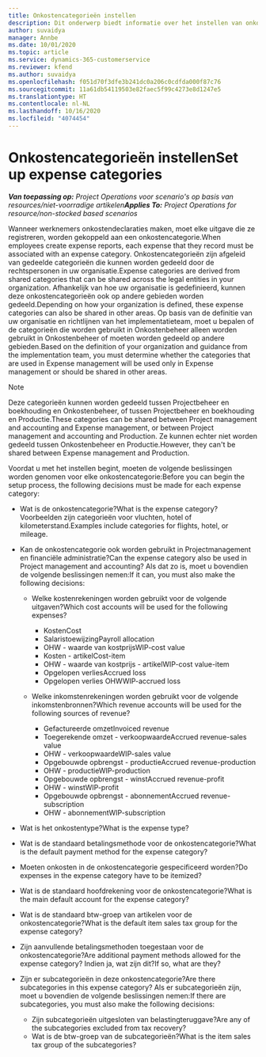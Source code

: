 ```yaml
---
title: Onkostencategorieën instellen
description: Dit onderwerp biedt informatie over het instellen van onkostencategorieën en gedeelde categorieën voor onkostendeclaraties.
author: suvaidya
manager: Annbe
ms.date: 10/01/2020
ms.topic: article
ms.service: dynamics-365-customerservice
ms.reviewer: kfend
ms.author: suvaidya
ms.openlocfilehash: f051d70f3dfe3b241dc0a206c0cdfda000f87c76
ms.sourcegitcommit: 11a61db54119503e82faec5f99c4273e8d1247e5
ms.translationtype: HT
ms.contentlocale: nl-NL
ms.lasthandoff: 10/16/2020
ms.locfileid: "4074454"
---
```

# <a name="set-up-expense-categories"></a><span data-ttu-id="bc94a-103">Onkostencategorieën instellen</span><span class="sxs-lookup"><span data-stu-id="bc94a-103">Set up expense categories</span></span>

<span data-ttu-id="bc94a-104">_**Van toepassing op:** Project Operations voor scenario's op basis van resources/niet-voorradige artikelen_</span><span class="sxs-lookup"><span data-stu-id="bc94a-104">_**Applies To:** Project Operations for resource/non-stocked based scenarios_</span></span>

<span data-ttu-id="bc94a-105">Wanneer werknemers onkostendeclaraties maken, moet elke uitgave die ze registreren, worden gekoppeld aan een onkostencategorie.</span><span class="sxs-lookup"><span data-stu-id="bc94a-105">When employees create expense reports, each expense that they record must be associated with an expense category.</span></span> <span data-ttu-id="bc94a-106">Onkostencategorieën zijn afgeleid van gedeelde categorieën die kunnen worden gedeeld door de rechtspersonen in uw organisatie.</span><span class="sxs-lookup"><span data-stu-id="bc94a-106">Expense categories are derived from shared categories that can be shared across the legal entities in your organization.</span></span> <span data-ttu-id="bc94a-107">Afhankelijk van hoe uw organisatie is gedefinieerd, kunnen deze onkostencategorieën ook op andere gebieden worden gedeeld.</span><span class="sxs-lookup"><span data-stu-id="bc94a-107">Depending on how your organization is defined, these expense categories can also be shared in other areas.</span></span> <span data-ttu-id="bc94a-108">Op basis van de definitie van uw organisatie en richtlijnen van het implementatieteam, moet u bepalen of de categorieën die worden gebruikt in Onkostenbeheer alleen worden gebruikt in Onkostenbeheer of moeten worden gedeeld op andere gebieden.</span><span class="sxs-lookup"><span data-stu-id="bc94a-108">Based on the definition of your organization and guidance from the implementation team, you must determine whether the categories that are used in Expense management will be used only in Expense management or should be shared in other areas.</span></span>

> [!NOTE]
> <span data-ttu-id="bc94a-109">Deze categorieën kunnen worden gedeeld tussen Projectbeheer en boekhouding en Onkostenbeheer, of tussen Projectbeheer en boekhouding en Productie.</span><span class="sxs-lookup"><span data-stu-id="bc94a-109">These categories can be shared between Project management and accounting and Expense management, or between Project management and accounting and Production.</span></span> <span data-ttu-id="bc94a-110">Ze kunnen echter niet worden gedeeld tussen Onkostenbeheer en Productie.</span><span class="sxs-lookup"><span data-stu-id="bc94a-110">However, they can't be shared between Expense management and Production.</span></span>

<span data-ttu-id="bc94a-111">Voordat u met het instellen begint, moeten de volgende beslissingen worden genomen voor elke onkostencategorie:</span><span class="sxs-lookup"><span data-stu-id="bc94a-111">Before you can begin the setup process, the following decisions must be made for each expense category:</span></span>

- <span data-ttu-id="bc94a-112">Wat is de onkostencategorie?</span><span class="sxs-lookup"><span data-stu-id="bc94a-112">What is the expense category?</span></span> <span data-ttu-id="bc94a-113">Voorbeelden zijn categorieën voor vluchten, hotel of kilometerstand.</span><span class="sxs-lookup"><span data-stu-id="bc94a-113">Examples include categories for flights, hotel, or mileage.</span></span>
- <span data-ttu-id="bc94a-114">Kan de onkostencategorie ook worden gebruikt in Projectmanagement en financiële administratie?</span><span class="sxs-lookup"><span data-stu-id="bc94a-114">Can the expense category also be used in Project management and accounting?</span></span> <span data-ttu-id="bc94a-115">Als dat zo is, moet u bovendien de volgende beslissingen nemen:</span><span class="sxs-lookup"><span data-stu-id="bc94a-115">If it can, you must also make the following decisions:</span></span>

    - <span data-ttu-id="bc94a-116">Welke kostenrekeningen worden gebruikt voor de volgende uitgaven?</span><span class="sxs-lookup"><span data-stu-id="bc94a-116">Which cost accounts will be used for the following expenses?</span></span>

        - <span data-ttu-id="bc94a-117">Kosten</span><span class="sxs-lookup"><span data-stu-id="bc94a-117">Cost</span></span>
        - <span data-ttu-id="bc94a-118">Salaristoewijzing</span><span class="sxs-lookup"><span data-stu-id="bc94a-118">Payroll allocation</span></span>
        - <span data-ttu-id="bc94a-119">OHW - waarde van kostprijs</span><span class="sxs-lookup"><span data-stu-id="bc94a-119">WIP-cost value</span></span>
        - <span data-ttu-id="bc94a-120">Kosten - artikel</span><span class="sxs-lookup"><span data-stu-id="bc94a-120">Cost-item</span></span>
        - <span data-ttu-id="bc94a-121">OHW - waarde van kostprijs - artikel</span><span class="sxs-lookup"><span data-stu-id="bc94a-121">WIP-cost value-item</span></span>
        - <span data-ttu-id="bc94a-122">Opgelopen verlies</span><span class="sxs-lookup"><span data-stu-id="bc94a-122">Accrued loss</span></span>
        - <span data-ttu-id="bc94a-123">Opgelopen verlies OHW</span><span class="sxs-lookup"><span data-stu-id="bc94a-123">WIP-accrued loss</span></span>

    - <span data-ttu-id="bc94a-124">Welke inkomstenrekeningen worden gebruikt voor de volgende inkomstenbronnen?</span><span class="sxs-lookup"><span data-stu-id="bc94a-124">Which revenue accounts will be used for the following sources of revenue?</span></span>

        - <span data-ttu-id="bc94a-125">Gefactureerde omzet</span><span class="sxs-lookup"><span data-stu-id="bc94a-125">Invoiced revenue</span></span>
        - <span data-ttu-id="bc94a-126">Toegerekende omzet - verkoopwaarde</span><span class="sxs-lookup"><span data-stu-id="bc94a-126">Accrued revenue-sales value</span></span>
        - <span data-ttu-id="bc94a-127">OHW - verkoopwaarde</span><span class="sxs-lookup"><span data-stu-id="bc94a-127">WIP-sales value</span></span>
        - <span data-ttu-id="bc94a-128">Opgebouwde opbrengst - productie</span><span class="sxs-lookup"><span data-stu-id="bc94a-128">Accrued revenue-production</span></span>
        - <span data-ttu-id="bc94a-129">OHW - productie</span><span class="sxs-lookup"><span data-stu-id="bc94a-129">WIP-production</span></span>
        - <span data-ttu-id="bc94a-130">Opgebouwde opbrengst - winst</span><span class="sxs-lookup"><span data-stu-id="bc94a-130">Accrued revenue-profit</span></span>
        - <span data-ttu-id="bc94a-131">OHW - winst</span><span class="sxs-lookup"><span data-stu-id="bc94a-131">WIP-profit</span></span>
        - <span data-ttu-id="bc94a-132">Opgebouwde opbrengst - abonnement</span><span class="sxs-lookup"><span data-stu-id="bc94a-132">Accrued revenue-subscription</span></span>
        - <span data-ttu-id="bc94a-133">OHW - abonnement</span><span class="sxs-lookup"><span data-stu-id="bc94a-133">WIP-subscription</span></span>

- <span data-ttu-id="bc94a-134">Wat is het onkostentype?</span><span class="sxs-lookup"><span data-stu-id="bc94a-134">What is the expense type?</span></span>
- <span data-ttu-id="bc94a-135">Wat is de standaard betalingsmethode voor de onkostencategorie?</span><span class="sxs-lookup"><span data-stu-id="bc94a-135">What is the default payment method for the expense category?</span></span>
- <span data-ttu-id="bc94a-136">Moeten onkosten in de onkostencategorie gespecificeerd worden?</span><span class="sxs-lookup"><span data-stu-id="bc94a-136">Do expenses in the expense category have to be itemized?</span></span>
- <span data-ttu-id="bc94a-137">Wat is de standaard hoofdrekening voor de onkostencategorie?</span><span class="sxs-lookup"><span data-stu-id="bc94a-137">What is the main default account for the expense category?</span></span>
- <span data-ttu-id="bc94a-138">Wat is de standaard btw-groep van artikelen voor de onkostencategorie?</span><span class="sxs-lookup"><span data-stu-id="bc94a-138">What is the default item sales tax group for the expense category?</span></span>
- <span data-ttu-id="bc94a-139">Zijn aanvullende betalingsmethoden toegestaan voor de onkostencategorie?</span><span class="sxs-lookup"><span data-stu-id="bc94a-139">Are additional payment methods allowed for the expense category?</span></span> <span data-ttu-id="bc94a-140">Indien ja, wat zijn dit?</span><span class="sxs-lookup"><span data-stu-id="bc94a-140">If so, what are they?</span></span>
- <span data-ttu-id="bc94a-141">Zijn er subcategorieën in deze onkostencategorie?</span><span class="sxs-lookup"><span data-stu-id="bc94a-141">Are there subcategories in this expense category?</span></span> <span data-ttu-id="bc94a-142">Als er subcategorieën zijn, moet u bovendien de volgende beslissingen nemen:</span><span class="sxs-lookup"><span data-stu-id="bc94a-142">If there are subcategories, you must also make the following decisions:</span></span>

    - <span data-ttu-id="bc94a-143">Zijn subcategorieën uitgesloten van belastingteruggave?</span><span class="sxs-lookup"><span data-stu-id="bc94a-143">Are any of the subcategories excluded from tax recovery?</span></span>
    - <span data-ttu-id="bc94a-144">Wat is de btw-groep van de subcategorieën?</span><span class="sxs-lookup"><span data-stu-id="bc94a-144">What is the item sales tax group of the subcategories?</span></span>
